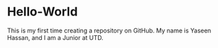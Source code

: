 # Hello-World
This is my first time creating a repository on GitHub. My name is Yaseen Hassan, and I am a Junior at UTD.
